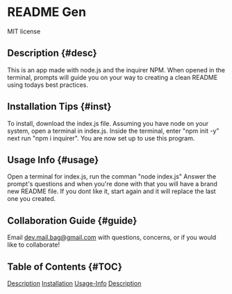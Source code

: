  # README Gen
MIT license
## Description {#desc}
This is an app made with node.js and the inquirer NPM. When opened in the terminal, prompts will guide you on your way to creating a clean README using todays best practices.
## Installation Tips {#inst}
 To install, download the index.js file. Assuming you have node on your system, open a terminal in index.js. Inside the terminal, enter "npm init -y" next run "npm i inquirer". You are now set up to use this program.
## Usage Info {#usage}
Open a terminal for index.js, run the comman "node index.js" Answer the prompt's questions and when you're done with that you will have a brand new README file. If you dont like it, start again and it will replace the last one you created.
## Collaboration Guide {#guide}
Email dev.mail.bag@gmail.com with questions, concerns, or if you would like to collaborate!

## Table of Contents {#TOC}
[Description]( #desc)
[Installation]( #inst)
[Usage-Info]( #usage)
[Description]( #desc)
